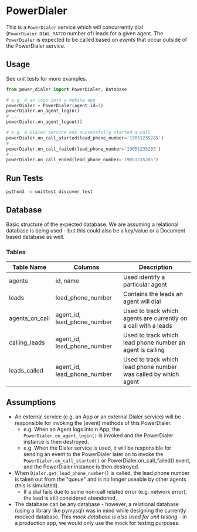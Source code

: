 # PowerDialer

This is a `PowerDialer` service which will concurrently dial (`PowerDialer.DIAL_RATIO` number of) leads for a given agent. The `PowerDialer` is expected to be called based on
_events_ that occur outside of the PowerDialer service.

## Usage

See unit tests for more examples.

```python
from power_dialer import PowerDialer, Database

# e.g. A an logs into a mobile app
powerDialer = PowerDialer(agent_id=1)
powerDialer.on_agent_login()
# ...
powerDialer.on_agent_logout()

# e.g. A Dialer service has successfully started a call 
powerDialer.on_call_started(lead_phone_number='19051235285')
# ...
powerDialer.on_call_failed(lead_phone_number='19051235285')
# ...
powerDialer.on_call_ended(lead_phone_number='19051235285')
```

## Run Tests
```bash
python3 -m unittest discover test
```

## Database

Basic structure of the expected database. We are assuming a relational database is being used - but this could also be a key/value or a Document based database as well.

### Tables

| Table Name | Columns | Description |
|------------|---------|-------------|
| agents     | id, name | Used identify a particular agent |
| leads      | lead_phone_number | Contains the leads an agent will dial |
| agents_on_call | agent_id, lead_phone_number | Used to track which agents are currently on a call with a leads |
| calling_leads | agent_id, lead_phone_number | Used to track which lead phone number an agent is calling |
| leads_called | agent_id, lead_phone_number | Used to track which lead phone number was called by which agent |


## Assumptions
- An external service (e.g. an App or an external Dialer service) will be responsible for invoking the (event) methods of this PowerDialer.
  - e.g. When an Agent logs into n App, the `PowerDialer.on_agent_login()` is invoked and the PowerDialer instance is then destroyed.
  - e.g. When the Dialer service is used, it will be responsible for sending an event to the PowerDialer later on to invoke the `PowerDialer.on_call_started()` or PowerDialer.on_call_failed() event, and the PowerDialer instance is then destroyed.
- When `Dialer.get_lead_phone_number()` is called, the lead phone number is taken out from the "queue" and is no longer useable by other agents (this is simulated).
  - If a dial fails due to some non-call related error (e.g. network error), the lead is still considered abandoned.
- The database can be any database - however, a relational database (using a library like pymysql) was in mind while designing the currently mocked database. This *mock database is also used for unit testing* - in a production app, we would only use the mock for testing purposes.
